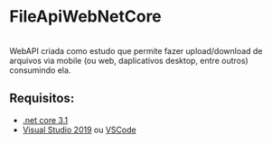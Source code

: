 # FileApiWebNetCore
<br/>
WebAPI criada como estudo que permite fazer upload/download de arquivos via mobile (ou web, daplicativos desktop, entre outros) consumindo ela.
<br/>
<h2>Requisitos:</h2>
<ul>
<li><a href="https://dotnet.microsoft.com/download/dotnet-core/3.1">.net core 3.1</a></li>
<li><a href="https://visualstudio.microsoft.com/pt-br/vs/">Visual Studio 2019</a> ou <a href="https://code.visualstudio.com/">VSCode</a></li>
</ul>
